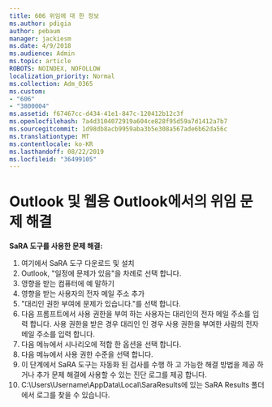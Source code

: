 ```yaml
---
title: 606 위임에 대 한 정보
ms.author: pdigia
author: pebaum
manager: jackiesm
ms.date: 4/9/2018
ms.audience: Admin
ms.topic: article
ROBOTS: NOINDEX, NOFOLLOW
localization_priority: Normal
ms.collection: Adm_O365
ms.custom:
- "606"
- "3800004"
ms.assetid: f67467cc-d434-41e1-847c-120412b12c3f
ms.openlocfilehash: 7a4d3104072919a604ce828f95d59a7d1412a7b7
ms.sourcegitcommit: 1d98db8acb9959aba3b5e308a567ade6b62da56c
ms.translationtype: MT
ms.contentlocale: ko-KR
ms.lasthandoff: 08/22/2019
ms.locfileid: "36499105"
---
```

# <a name="troubleshooting-delegation-in-outlook-and-outlook-on-the-web"></a>Outlook 및 웹용 Outlook에서의 위임 문제 해결

**SaRA 도구를 사용한 문제 해결:**

1. 여기에서 SaRA 도구 다운로드 및 설치
1. Outlook, "일정에 문제가 있음"을 차례로 선택 합니다.
1. 영향을 받는 컴퓨터에 예 말하기
1. 영향을 받는 사용자의 전자 메일 주소 추가
1. "대리인 권한 부여에 문제가 있습니다."를 선택 합니다.
1. 다음 프롬프트에서 사용 권한을 부여 하는 사용자는 대리인의 전자 메일 주소를 입력 합니다. 사용 권한을 받은 경우 대리인 인 경우 사용 권한을 부여한 사람의 전자 메일 주소를 입력 합니다.
1. 다음 메뉴에서 시나리오에 적합 한 옵션을 선택 합니다.
1. 다음 메뉴에서 사용 권한 수준을 선택 합니다.
1. 이 단계에서 SaRA 도구는 자동화 된 검사를 수행 하 고 가능한 해결 방법을 제공 하거나 추가 문제 해결에 사용할 수 있는 진단 로그를 제공 합니다.
1. C:\Users\Username\AppData\Local\SaraResults에 있는 SaRA Results 폴더에서 로그를 찾을 수 있습니다.
